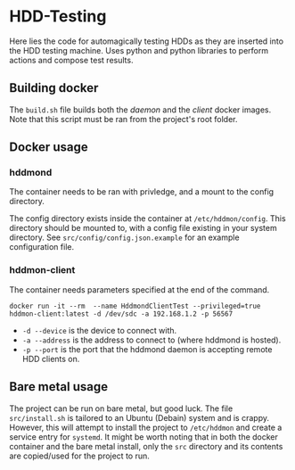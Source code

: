 # HDD-Testing

Here lies the code for automagically testing HDDs as they are inserted into the HDD testing machine. 
Uses python and python libraries to perform actions and compose test results.

## Building docker

The `build.sh` file builds both the *daemon* and the *client* docker images. Note that this script must be ran from the project's root folder.

## Docker usage

### hddmond

The container needs to be ran with privledge, and a mount to the config directory.

The config directory exists inside the container at `/etc/hddmon/config`. This directory should be mounted to, with a config file existing in your system directory. See `src/config/config.json.example` for an example configuration file.

### hddmon-client

The container needs parameters specified at the end of the command. 

```
docker run -it --rm  --name HddmondClientTest --privileged=true hddmon-client:latest -d /dev/sdc -a 192.168.1.2 -p 56567
```

 - `-d --device` is the device to connect with.
 - `-a --address` is the address to connect to (where hddmond is hosted).
 - `-p --port` is the port that the hddmond daemon is accepting remote HDD clients on.

## Bare metal usage

The project can be run on bare metal, but good luck. The file `src/install.sh` is tailored to an Ubuntu (Debain) system and is crappy. However, this will attempt to install the project to `/etc/hddmon` and create a service entry for `systemd`. It might be worth noting that in both the docker container and the bare metal install, only the `src` directory and its contents are copied/used for the project to run.